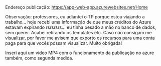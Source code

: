 Endereço publicação: https://app-web-app.azurewebsites.net/Home

Observação: professores, eu adiantei o TP porque estou viajando a trabalho... hoje recebi uma informação de que meus créditos do Azure estavam expirando rsrsrsrs... eu tinha pesado a mão no banco de dados, sem querer. Acabei retirando os templates etc. Caso não consigam me visualizar, por favor me avisem que exporto os recursos para uma conta paga para que vocês possam visualizar. Muito obrigada!

Inseri aqui um vídeo MP4 com o funcionamento da publicação no azure também, como segunda medida. 


